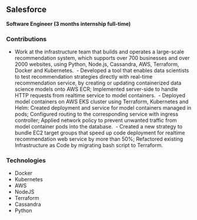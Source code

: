 ## Salesforce 

**Software Engineer (3 months internship full-time)**

### Contributions

- Work at the infrastructure team that builds and operates a large-scale recommendation system, which supports over 700 businesses and over 2000 websites, using Python, Node.js, Cassandra, AWS, Terraform, Docker and Kubernetes. 
 - Developed a tool that enables data scientists to test recommendation strategies directly with real-time recommendation service, by creating or updating containerized data science models onto AWS ECR; Implemented server-side to handle HTTP requests from realtime service to model containers.
 - Deployed model containers on AWS EKS cluster using Terraform, Kubernetes and Helm: Created deployment and service for model containers managed in pods; Configured routing to the corresponding service with ingress controller; Applied network policy to prevent unwanted traffic from model container pods into the database. 
 - Created a new strategy to bundle EC2 target groups that speed up code deployment for realtime recommendation web service by more than 50%; Refactored existing Infrastructure as Code by migrating bash script to Terraform.

### Technologies
 - Docker
 - Kubernetes
 - AWS
 - NodeJS
 - Terraform
 - Cassandra
 - Python
